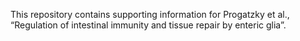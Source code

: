 
This repository contains supporting information for Progatzky et al., “Regulation of intestinal immunity and tissue repair by enteric glia”.

